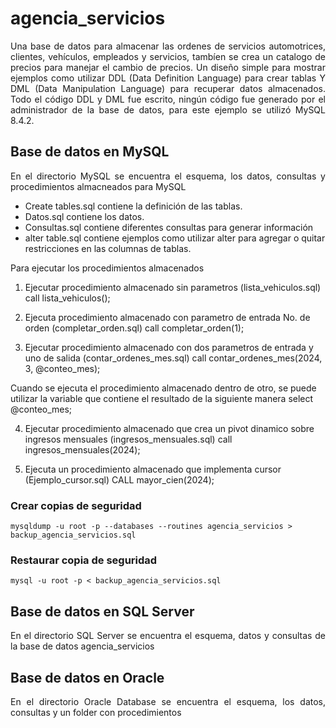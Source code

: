 # agencia_servicios
<p align="justify"> Una base de datos para almacenar las ordenes de servicios automotrices, clientes, vehículos, empleados y servicios, tambíen se crea un catalogo de precios para manejar el cambio de precios.  Un diseño simple para mostrar ejemplos como utilizar DDL (Data Definition Language) para crear tablas Y DML (Data Manipulation Language) para recuperar datos almacenados. Todo el código DDL y DML fue escrito, ningún código fue generado por el administrador de la base de datos, para este ejemplo se utilizó MySQL 8.4.2.</p>

## Base de datos en MySQL

<p align="justify">En el directorio MySQL se encuentra el esquema, los datos, consultas y procedimientos almacneados para MySQL</p>

- Create tables.sql contiene la definición de las tablas.
- Datos.sql contiene los datos.
- Consultas.sql contiene diferentes consultas para generar información
- alter table.sql contiene ejemplos como utilizar alter para agregar o quitar restricciones en las columnas de tablas.

Para ejecutar los procedimientos almacenados

1. Ejecutar procedimiento almacenado sin parametros (lista_vehiculos.sql)
call lista_vehiculos();

2. Ejecuta procedimiento almacenado con parametro de entrada No. de orden (completar_orden.sql)
call completar_orden(1);

3. Ejecutar procedimiento almacenado con dos parametros de entrada y uno de salida (contar_ordenes_mes.sql)
call contar_ordenes_mes(2024, 3, @conteo_mes);

Cuando se ejecuta el procedimiento almacenado dentro de otro, se puede utilizar la variable que contiene el resultado de la siguiente manera
select @conteo_mes;

4. Ejecutar procedimiento almacenado que crea un pivot dinamico sobre ingresos mensuales (ingresos_mensuales.sql)
call ingresos_mensuales(2024);

5. Ejecuta un procedimiento almacenado que implementa cursor (Ejemplo_cursor.sql)
CALL mayor_cien(2024);

### Crear copias de seguridad

```
mysqldump -u root -p --databases --routines agencia_servicios > backup_agencia_servicios.sql
```
### Restaurar copia de seguridad

```
mysql -u root -p < backup_agencia_servicios.sql 
```

## Base de datos en SQL Server

<p align="justify">En el directorio SQL Server se encuentra el esquema, datos y consultas de la base de datos agencia_servicios</p>

## Base de datos en Oracle

<p align="justify">En el directorio Oracle Database se encuentra el esquema, los datos, consultas y un folder con procedimientos</p>

